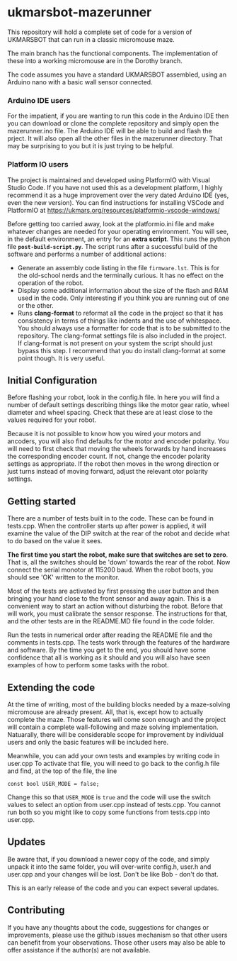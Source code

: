 # ukmarsbot-mazerunner

This repository will hold a complete set of code for a version of UKMARSBOT that can run in a classic micromouse maze.

The main branch has the functional components. The implementation of these into a working micromouse are in the Dorothy branch.

The code assumes you have a standard UKMARSBOT assembled, using an Arduino nano with a basic wall sensor connected.

### Arduino IDE users

For the impatient, if you are wanting to run this code in the Arduino IDE then you can download or clone the complete repository and simply open the mazerunner.ino file. The Arduino IDE will be able to build and flash the prject. It will also open all the other files in the mazerunner directory. That may be surprising to you but it is just trying to be helpful.


### Platform IO users

The project is maintained and developed using PlatformIO with Visual Studio Code. If you have not used this as a development platform, I highly recommend it as a huge improvement over the very dated Arduino IDE (yes, even the new version). You can find instructions for installing VSCode and PlatformIO at https://ukmars.org/resources/platformio-vscode-windows/

Before getting too carried away, look at the platformio.ini file and make whatever changes are needed for your operating environment. You will see, in the default environment, an entry for an **extra script**. This runs the python file  **`post-build-script.py`**. The script runs after a successful build of the software and performs a number of additional actions:
-  Generate an assembly code listing in the file `firmware.lst`. This is for the old-school nerds and the terminally curious. It has no effect on the operation of the robot.
- Display some additional information about the size of the flash and RAM used in the code. Only interesting if you think you are running out of one or the other.
- Runs **clang-format** to reformat all the code in the project so that it has consistency in terms of things like indents and the use of whitespace. You should always use a formatter for code that is to be submitted to the repository. The clang-format settings file is also included in the project. If clang-format is not present on your system the script should just bypass this step. I recommend that you do install clang-format at some point though. It is very useful.

## Initial Configuration

Before flashing your robot, look in the config.h file. In here you will find a number of default settings describing things like the motor gear ratio, wheel diameter and wheel spacing. Check that these are at least close to the values required for your robot.

Because it is not possible to know how you wired your motors and ancoders, you will also find defaults for the motor and encoder polarity. You will need to first check  that moving the wheels forwards by hand increases the corresponding encoder count. If not, change the encoder polarity settings as appropriate. If the robot then moves in the wrong direction or just turns instead of moving forward, adjust the relevant otor polarity settings.

## Getting started

There are a number of tests built in to the code. These can be found in tests.cpp. When the controller starts up after power is applied, it will examine the value of the DIP switch at the rear of the robot and decide what to do based on the value it sees.

**The first time you start the robot, make sure that switches are set to zero**. That is, all the switches should be 'down' towards the rear of the robot. Now connect the serial monotor at 115200 baud. When the robot boots, you should see 'OK' written to the monitor.

Most of the tests are activated by first pressing the user button and then bringing your hand close to the front sensor and away again. This is a convenient way to start an action without disturbing the robot. Before that will work, you must calibrate the sensor response. The instructions for that, and the other tests are in the README.MD file found in the code folder.

Run the tests in numerical order after reading the README file and the comments in tests.cpp. The tests work through the features of the hardware and software. By the time you get to the end, you should have some confidence that all is working as it should and you will also have seen examples of how to perform some tasks with the robot.

## Extending the code

At the time of writing, most of the building blocks needed by a maze-solving micromouse are already present. All, that is, except how to actually complete the maze. Those features will come soon enough and the project will contain a complete wall-following and maze solving implementation. Natuarally, there will be considerable scope for improvement by individual users and only the basic features will be included here.

Meanwhile, you can add your own tests and examples by writing code in user.cpp To activate that file, you will need to go back to the config.h file and find, at the top of the file, the line

    const bool USER_MODE = false;

Change this so that ```USER_MODE``` is ```true``` and the code will use the switch values to select an option from user.cpp instead of tests.cpp. You cannot run both so you might like to copy some functions from tests.cpp into user.cpp.

## Updates

Be aware that, if you download a newer copy of the code, and simply unpack it into the same folder, you will over-write config.h, user.h and user.cpp and your changes will be lost. Don't be like Bob - don't do that.

This is an early release of the code and you can expect several updates.

## Contributing

If you have any thoughts about the code, suggestions for changes or improvements, please use the github issues mechanism so that other users can benefit from your observations. Those other users may also be able to offer assistance if the author(s) are not available.

